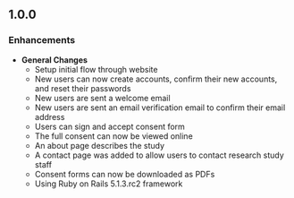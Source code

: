 ## 1.0.0

### Enhancements
- **General Changes**
  - Setup initial flow through website
  - New users can now create accounts, confirm their new accounts, and reset
    their passwords
  - New users are sent a welcome email
  - New users are sent an email verification email to confirm their email
    address
  - Users can sign and accept consent form
  - The full consent can now be viewed online
  - An about page describes the study
  - A contact page was added to allow users to contact research study staff
  - Consent forms can now be downloaded as PDFs
  - Using Ruby on Rails 5.1.3.rc2 framework
